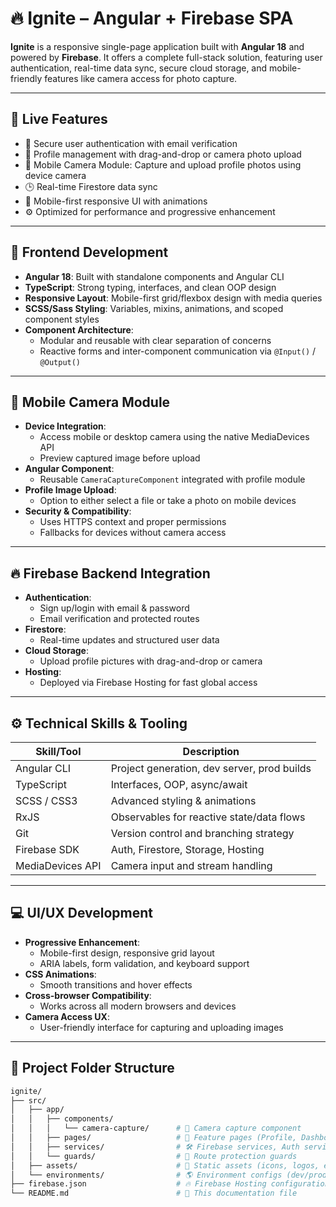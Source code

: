 # 🔥 Ignite – Angular + Firebase SPA

**Ignite** is a responsive single-page application built with **Angular 18** and powered by **Firebase**. It offers a complete full-stack solution, featuring user authentication, real-time data sync, secure cloud storage, and mobile-friendly features like camera access for photo capture.

---

## 🚀 Live Features

- 🔐 Secure user authentication with email verification
- 👤 Profile management with drag-and-drop or camera photo upload
- 📸 Mobile Camera Module: Capture and upload profile photos using device camera
- 🕒 Real-time Firestore data sync
- 📱 Mobile-first responsive UI with animations
- ⚙️ Optimized for performance and progressive enhancement

---

## 🧱 Frontend Development

- **Angular 18**: Built with standalone components and Angular CLI
- **TypeScript**: Strong typing, interfaces, and clean OOP design
- **Responsive Layout**: Mobile-first grid/flexbox design with media queries
- **SCSS/Sass Styling**: Variables, mixins, animations, and scoped component styles
- **Component Architecture**:
  - Modular and reusable with clear separation of concerns
  - Reactive forms and inter-component communication via `@Input()` / `@Output()`

---

## 📸 Mobile Camera Module

- **Device Integration**:
  - Access mobile or desktop camera using the native MediaDevices API
  - Preview captured image before upload
- **Angular Component**:
  - Reusable `CameraCaptureComponent` integrated with profile module
- **Profile Image Upload**:
  - Option to either select a file or take a photo on mobile devices
- **Security & Compatibility**:
  - Uses HTTPS context and proper permissions
  - Fallbacks for devices without camera access

---

## 🔥 Firebase Backend Integration

- **Authentication**:
  - Sign up/login with email & password
  - Email verification and protected routes
- **Firestore**:
  - Real-time updates and structured user data
- **Cloud Storage**:
  - Upload profile pictures with drag-and-drop or camera
- **Hosting**:
  - Deployed via Firebase Hosting for fast global access

---

## ⚙️ Technical Skills & Tooling

| Skill/Tool         | Description                                |
|--------------------|--------------------------------------------|
| Angular CLI        | Project generation, dev server, prod builds|
| TypeScript         | Interfaces, OOP, async/await                |
| SCSS / CSS3        | Advanced styling & animations               |
| RxJS               | Observables for reactive state/data flows   |
| Git                | Version control and branching strategy      |
| Firebase SDK       | Auth, Firestore, Storage, Hosting           |
| MediaDevices API   | Camera input and stream handling            |

---

## 💻 UI/UX Development

- **Progressive Enhancement**:
  - Mobile-first design, responsive grid layout
  - ARIA labels, form validation, and keyboard support
- **CSS Animations**:
  - Smooth transitions and hover effects
- **Cross-browser Compatibility**:
  - Works across all modern browsers and devices
- **Camera Access UX**:
  - User-friendly interface for capturing and uploading images

---

## 📁 Project Folder Structure

```bash
ignite/
├── src/
│   ├── app/
│   │   ├── components/
│   │   │   └── camera-capture/      # 📸 Camera capture component
│   │   ├── pages/                   # 🧩 Feature pages (Profile, Dashboard, Auth, etc.)
│   │   ├── services/                # 🛠️ Firebase services, Auth services, Theme, etc.
│   │   └── guards/                  # 🔐 Route protection guards
│   ├── assets/                      # 🎨 Static assets (icons, logos, etc.)
│   └── environments/                # 🌎 Environment configs (dev/prod)
├── firebase.json                    # 🔥 Firebase Hosting configuration
└── README.md                        # 📄 This documentation file
